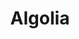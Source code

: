 ---
title: Algolia
description: Algolia is a proprietary search engine offering, usable through the software as a service (SaaS) model.
link: https://www.algolia.com/
---